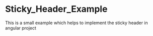 # Sticky_Header_Example
This is a small example which helps to implement the sticky header in angular project

